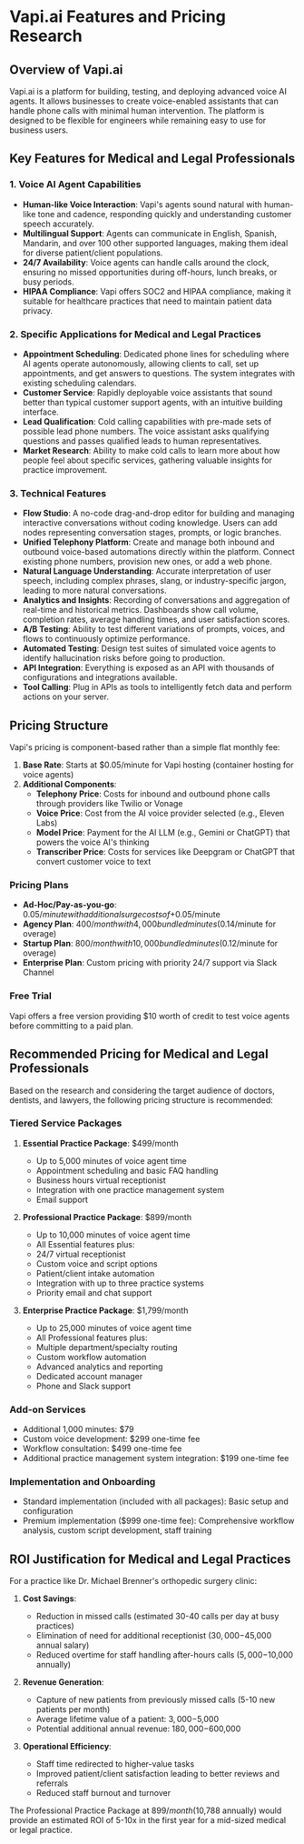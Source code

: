 # Vapi.ai Features and Pricing Research

## Overview of Vapi.ai

Vapi.ai is a platform for building, testing, and deploying advanced voice AI agents. It allows businesses to create voice-enabled assistants that can handle phone calls with minimal human intervention. The platform is designed to be flexible for engineers while remaining easy to use for business users.

## Key Features for Medical and Legal Professionals

### 1. Voice AI Agent Capabilities

- **Human-like Voice Interaction**: Vapi's agents sound natural with human-like tone and cadence, responding quickly and understanding customer speech accurately.
- **Multilingual Support**: Agents can communicate in English, Spanish, Mandarin, and over 100 other supported languages, making them ideal for diverse patient/client populations.
- **24/7 Availability**: Voice agents can handle calls around the clock, ensuring no missed opportunities during off-hours, lunch breaks, or busy periods.
- **HIPAA Compliance**: Vapi offers SOC2 and HIPAA compliance, making it suitable for healthcare practices that need to maintain patient data privacy.

### 2. Specific Applications for Medical and Legal Practices

- **Appointment Scheduling**: Dedicated phone lines for scheduling where AI agents operate autonomously, allowing clients to call, set up appointments, and get answers to questions. The system integrates with existing scheduling calendars.
- **Customer Service**: Rapidly deployable voice assistants that sound better than typical customer support agents, with an intuitive building interface.
- **Lead Qualification**: Cold calling capabilities with pre-made sets of possible lead phone numbers. The voice assistant asks qualifying questions and passes qualified leads to human representatives.
- **Market Research**: Ability to make cold calls to learn more about how people feel about specific services, gathering valuable insights for practice improvement.

### 3. Technical Features

- **Flow Studio**: A no-code drag-and-drop editor for building and managing interactive conversations without coding knowledge. Users can add nodes representing conversation stages, prompts, or logic branches.
- **Unified Telephony Platform**: Create and manage both inbound and outbound voice-based automations directly within the platform. Connect existing phone numbers, provision new ones, or add a web phone.
- **Natural Language Understanding**: Accurate interpretation of user speech, including complex phrases, slang, or industry-specific jargon, leading to more natural conversations.
- **Analytics and Insights**: Recording of conversations and aggregation of real-time and historical metrics. Dashboards show call volume, completion rates, average handling times, and user satisfaction scores.
- **A/B Testing**: Ability to test different variations of prompts, voices, and flows to continuously optimize performance.
- **Automated Testing**: Design test suites of simulated voice agents to identify hallucination risks before going to production.
- **API Integration**: Everything is exposed as an API with thousands of configurations and integrations available.
- **Tool Calling**: Plug in APIs as tools to intelligently fetch data and perform actions on your server.

## Pricing Structure

Vapi's pricing is component-based rather than a simple flat monthly fee:

1. **Base Rate**: Starts at $0.05/minute for Vapi hosting (container hosting for voice agents)
2. **Additional Components**:
   - **Telephony Price**: Costs for inbound and outbound phone calls through providers like Twilio or Vonage
   - **Voice Price**: Cost from the AI voice provider selected (e.g., Eleven Labs)
   - **Model Price**: Payment for the AI LLM (e.g., Gemini or ChatGPT) that powers the voice AI's thinking
   - **Transcriber Price**: Costs for services like Deepgram or ChatGPT that convert customer voice to text

### Pricing Plans

- **Ad-Hoc/Pay-as-you-go**: $0.05/minute with additional surge costs of +$0.05/minute
- **Agency Plan**: $400/month with 4,000 bundled minutes ($0.14/minute for overage)
- **Startup Plan**: $800/month with 10,000 bundled minutes ($0.12/minute for overage)
- **Enterprise Plan**: Custom pricing with priority 24/7 support via Slack Channel

### Free Trial

Vapi offers a free version providing $10 worth of credit to test voice agents before committing to a paid plan.

## Recommended Pricing for Medical and Legal Professionals

Based on the research and considering the target audience of doctors, dentists, and lawyers, the following pricing structure is recommended:

### Tiered Service Packages

1. **Essential Practice Package**: $499/month
   - Up to 5,000 minutes of voice agent time
   - Appointment scheduling and basic FAQ handling
   - Business hours virtual receptionist
   - Integration with one practice management system
   - Email support

2. **Professional Practice Package**: $899/month
   - Up to 10,000 minutes of voice agent time
   - All Essential features plus:
   - 24/7 virtual receptionist
   - Custom voice and script options
   - Patient/client intake automation
   - Integration with up to three practice systems
   - Priority email and chat support

3. **Enterprise Practice Package**: $1,799/month
   - Up to 25,000 minutes of voice agent time
   - All Professional features plus:
   - Multiple department/specialty routing
   - Custom workflow automation
   - Advanced analytics and reporting
   - Dedicated account manager
   - Phone and Slack support

### Add-on Services

- Additional 1,000 minutes: $79
- Custom voice development: $299 one-time fee
- Workflow consultation: $499 one-time fee
- Additional practice management system integration: $199 one-time fee

### Implementation and Onboarding

- Standard implementation (included with all packages): Basic setup and configuration
- Premium implementation ($999 one-time fee): Comprehensive workflow analysis, custom script development, staff training

## ROI Justification for Medical and Legal Practices

For a practice like Dr. Michael Brenner's orthopedic surgery clinic:

1. **Cost Savings**:
   - Reduction in missed calls (estimated 30-40 calls per day at busy practices)
   - Elimination of need for additional receptionist ($30,000-$45,000 annual salary)
   - Reduced overtime for staff handling after-hours calls ($5,000-$10,000 annually)

2. **Revenue Generation**:
   - Capture of new patients from previously missed calls (5-10 new patients per month)
   - Average lifetime value of a patient: $3,000-$5,000
   - Potential additional annual revenue: $180,000-$600,000

3. **Operational Efficiency**:
   - Staff time redirected to higher-value tasks
   - Improved patient/client satisfaction leading to better reviews and referrals
   - Reduced staff burnout and turnover

The Professional Practice Package at $899/month ($10,788 annually) would provide an estimated ROI of 5-10x in the first year for a mid-sized medical or legal practice.
